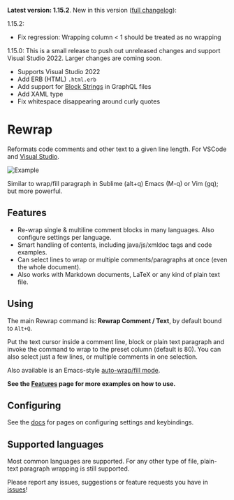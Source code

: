 **Latest version: 1.15.2**. New in this version ([full
changelog](https://github.com/stkb/vscode-rewrap/releases)):

1.15.2:
- Fix regression: Wrapping column < 1 should be treated as no wrapping

1.15.0: This is a small release to push out unreleased changes and support Visual Studio
2022. Larger changes are coming soon.
- Supports Visual Studio 2022
- Add ERB (HTML) `.html.erb`
- Add support for [Block
  Strings](https://github.com/graphql/graphql-spec/pull/327) in GraphQL files
- Add XAML type
- Fix whitespace disappearing around curly quotes


# Rewrap

Reformats code comments and other text to a given line length. For VSCode and
[Visual Studio](https://marketplace.visualstudio.com/items?itemName=stkb.Rewrap-18980).

<!-- VS
![Example](/268780/1/example-smaller.png)
<!-- VSCODE -->
![Example](https://stkb.github.io/Rewrap/images/example.png)
<!-- -->

Similar to wrap/fill paragraph in Sublime (alt+q) Emacs (M-q) or Vim (gq); but
more powerful.


## Features ##

* Re-wrap single & multiline comment blocks in many languages. Also configure
  settings per language.
* Smart handling of contents, including java/js/xmldoc tags and code examples.
* Can select lines to wrap or multiple comments/paragraphs at once (even the whole document).
* Also works with Markdown documents, LaTeX or any kind of plain text file.


## Using ##

<!-- VS
Adds the **Rewrap Lines** item to the Edit menu, by default bound to `Alt+Q`.
<!-- VSCODE -->
The main Rewrap command is: **Rewrap Comment / Text**, by default bound to
`Alt+Q`.
<!-- -->

Put the text cursor inside a comment line, block or plain text paragraph and
invoke the command to wrap to the preset column (default is 80). You can also
select just a few lines, or multiple comments in one selection.

Also available is an Emacs-style [auto-wrap/fill
mode](https://stkb.github.io/Rewrap/#/auto-wrap).

**See the [Features](https://stkb.github.io/Rewrap/#/features) page for more
examples on how to use.**


## Configuring ##

<!-- VS
Go to _Tools -> Options -> Rewrap_ to configure.
<!-- -->

See the [docs](https://stkb.github.io/Rewrap) for pages on
configuring settings and keybindings.


## Supported languages ##

Most common languages are supported. For any other type of file, plain-text
paragraph wrapping is still supported.

Please report any issues, suggestions or feature requests you have in
[issues](https://github.com/stkb/Rewrap/issues)!
